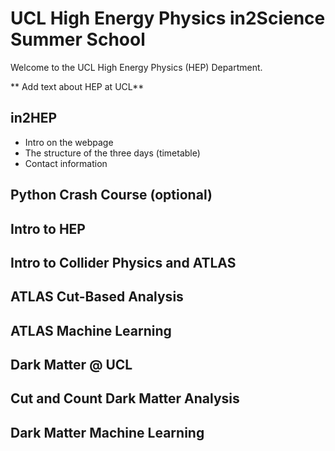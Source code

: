 # UCL High Energy Physics in2Science Summer School

Welcome to the UCL High Energy Physics (HEP) Department.

** Add text about HEP at UCL**

## in2HEP

* Intro on the webpage
* The structure of the three days (timetable)
* Contact information

## Python Crash Course (optional)

## Intro to HEP

## Intro to Collider Physics and ATLAS

## ATLAS Cut-Based Analysis

## ATLAS Machine Learning

## Dark Matter @ UCL

## Cut and Count Dark Matter Analysis

## Dark Matter Machine Learning
